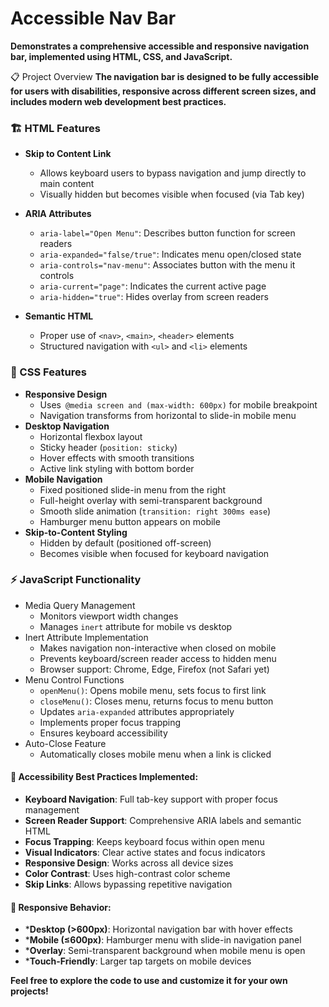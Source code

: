# Accessible Nav Bar
**Demonstrates a comprehensive accessible and responsive navigation bar, implemented using HTML, CSS, and JavaScript.**

📋 Project Overview
**The navigation bar is designed to be fully accessible for users with disabilities, responsive across different screen sizes, and includes modern web development best practices.**

### 🏗️ HTML Features
- **Skip to Content Link**
    - Allows keyboard users to bypass navigation and jump directly to main content
    - Visually hidden but becomes visible when focused (via Tab key)

- **ARIA Attributes**
    - `aria-label="Open Menu"`: Describes button function for screen readers
    - `aria-expanded="false/true"`: Indicates menu open/closed state
    - `aria-controls="nav-menu"`: Associates button with the menu it controls
    - `aria-current="page"`: Indicates the current active page
    - `aria-hidden="true"`: Hides overlay from screen readers

- **Semantic HTML**
    - Proper use of `<nav>`, `<main>`, `<header>` elements  
    - Structured navigation with `<ul>` and `<li>` elements

### 🎨 CSS Features
- **Responsive Design**
    - Uses` @media screen and (max-width: 600px)` for mobile breakpoint
    - Navigation transforms from horizontal to slide-in mobile menu
- **Desktop Navigation**
    - Horizontal flexbox layout
    - Sticky header (`position: sticky`)
    - Hover effects with smooth transitions
    - Active link styling with bottom border
- **Mobile Navigation**
    - Fixed positioned slide-in menu from the right
    - Full-height overlay with semi-transparent background
    - Smooth slide animation (`transition: right 300ms ease`)
    - Hamburger menu button appears on mobile
- **Skip-to-Content Styling**
    - Hidden by default (positioned off-screen)
    - Becomes visible when focused for keyboard navigation

### ⚡ JavaScript Functionality
- Media Query Management
    - Monitors viewport width changes
    - Manages `inert` attribute for mobile vs desktop
- Inert Attribute Implementation
    - Makes navigation non-interactive when closed on mobile
    - Prevents keyboard/screen reader access to hidden menu
    - Browser support: Chrome, Edge, Firefox (not Safari yet)
- Menu Control Functions
    - `openMenu()`: Opens mobile menu, sets focus to first link
    - `closeMenu()`: Closes menu, returns focus to menu button
    - Updates `aria-expanded` attributes appropriately
    - Implements proper focus trapping
    - Ensures keyboard accessibility
- Auto-Close Feature
    - Automatically closes mobile menu when a link is clicked


#### 🔧 Accessibility Best Practices Implemented:
- **Keyboard Navigation**: Full tab-key support with proper focus management
- **Screen Reader Support**: Comprehensive ARIA labels and semantic HTML
- **Focus Trapping**: Keeps keyboard focus within open menu
- **Visual Indicators**: Clear active states and focus indicators
- **Responsive Design**: Works across all device sizes
- **Color Contrast**: Uses high-contrast color scheme
- **Skip Links**: Allows bypassing repetitive navigation

#### 📱 Responsive Behavior:
- ***Desktop (>600px)**: Horizontal navigation bar with hover effects
- ***Mobile (≤600px)**: Hamburger menu with slide-in navigation panel
- ***Overlay**: Semi-transparent background when mobile menu is open
- ***Touch-Friendly**: Larger tap targets on mobile devices


**Feel free to explore the code to use and customize it for your own projects!**